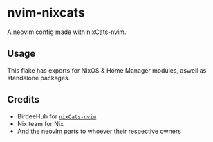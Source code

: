 # nvim-nixcats

A neovim config made with nixCats-nvim.

## Usage

This flake has exports for NixOS & Home Manager modules, aswell as standalone packages.

## Credits

- BirdeeHub for [`nixCats-nvim`](https://github.com/BirdeeHub/nixCats-nvim)
- Nix team for Nix
- And the neovim parts to whoever their respective owners
